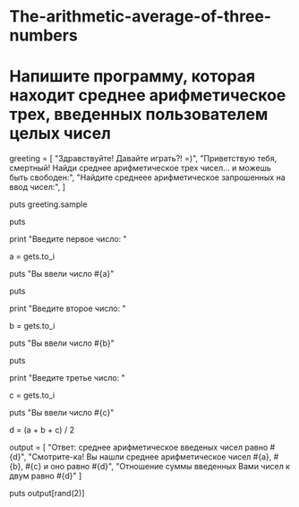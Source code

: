 # The-arithmetic-average-of-three-numbers

# Напишите программу, которая находит среднее арифметическое трех, введенных пользователем целых чисел

greeting = [
	"Здравствуйте! Давайте играть?! =)",
	"Приветствую тебя, смертный! Найди среднее арифметическое трех чисел... и можешь быть свободен:",
	"Найдите среднеее арифметическое запрошенных на ввод чисел:",
]

puts greeting.sample

puts

print "Введите первое число: "

a = gets.to_i

puts "Вы ввели число #{a}"

puts

print "Введите второе число: "

b = gets.to_i

puts "Вы ввели число #{b}"

puts

print "Введите третье число: "

c = gets.to_i

puts "Вы ввели число #{c}"

d = (a + b + c) / 2 

output = [
	"Ответ: среднее арифметическое введеных чисел равно #{d}",
	"Смотрите-ка! Вы нашли среднее арифметическое чисел #{a}, #{b}, #{c} и оно равно #{d}",
	"Отношение суммы введенных Вами чисел к двум равно #{d}"
]

puts output[rand(2)]
